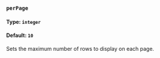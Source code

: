 ### `perPage`
#### Type: `integer`
#### Default: `10`

Sets the maximum number of rows to display on each page.